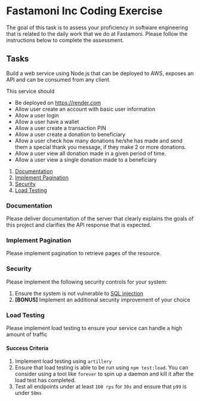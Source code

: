 # Fastamoni Inc Coding Exercise

The goal of this task is to assess your proficiency in software engineering that is related to the daily work that we do at Fastamoni. Please follow the instructions below to complete the assessment.

## Tasks

Build a web service using Node.js that can be deployed to AWS, exposes an API and can be consumed from any client.

This service should

- Be deployed on https://render.com
- Allow user create an account with basic user information
- Allow a user login
- Allow a user have a wallet
- Allow a user create a transaction PIN
- Allow a user create a donation to beneficiary
- Allow a user check how many donations he/she has made and send them a special thank you message, if they make 2 or more donations.
- Allow a user view all donation made in a given period of time.
- Allow a user view a single donation made to a beneficiary


1. [Documentation](#documentation)
2. [Implement Pagination](#implement-pagination)
3. [Security](#security)
4. [Load Testing](#load-testing)

### Documentation

Please deliver documentation of the server that clearly explains the goals of this project and clarifies the API response that is expected.

### Implement Pagination

Please implement pagination to retrieve pages of the resource.

### Security

Please implement the following security controls for your system:

1. Ensure the system is not vulnerable to [SQL injection](https://www.owasp.org/index.php/SQL_Injection)
2. **[BONUS]** Implement an additional security improvement of your choice

### Load Testing

Please implement load testing to ensure your service can handle a high amount of traffic

#### Success Criteria

1. Implement load testing using `artillery`
2. Ensure that load testing is able to be run using `npm test:load`. You can consider using a tool like `forever` to spin up a daemon and kill it after the load test has completed.
3. Test all endpoints under at least `100 rps` for `30s` and ensure that `p99` is under `50ms`
